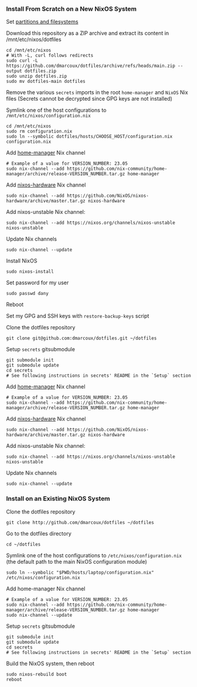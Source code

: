 ### Install From Scratch on a New NixOS System

Set [partitions and filesystems](https://nixos.org/nixos/manual/index.html#sec-installation-partitioning)

Download this repository as a ZIP archive and extract its content in /mnt/etc/nixos/dotfiles

```
cd /mnt/etc/nixos
# With -L, curl follows redirects
sudo curl -L https://github.com/dmarcoux/dotfiles/archive/refs/heads/main.zip --output dotfiles.zip
sudo unzip dotfiles.zip
sudo mv dotfiles-main dotfiles
```

Remove the various `secrets` imports in the root `home-manager` and `NixOS` Nix files
(Secrets cannot be decrypted since GPG keys are not installed)

Symlink one of the host configurations to `/mnt/etc/nixos/configuration.nix`

```
cd /mnt/etc/nixos
sudo rm configuration.nix
sudo ln --symbolic dotfiles/hosts/CHOOSE_HOST/configuration.nix configuration.nix
```

Add [home-manager](https://github.com/nix-community/home-manager) Nix channel

```
# Example of a value for VERSION_NUMBER: 23.05
sudo nix-channel --add https://github.com/nix-community/home-manager/archive/release-VERSION_NUMBER.tar.gz home-manager
```

Add [nixos-hardware](https://github.com/NixOS/nixos-hardware) Nix channel

```
sudo nix-channel --add https://github.com/NixOS/nixos-hardware/archive/master.tar.gz nixos-hardware
```

Add nixos-unstable Nix channel:

```
sudo nix-channel --add https://nixos.org/channels/nixos-unstable nixos-unstable
```

Update Nix channels

```
sudo nix-channel --update
```

Install NixOS

```
sudo nixos-install
```

Set password for my user

```
sudo passwd dany
```

Reboot

Set my GPG and SSH keys with `restore-backup-keys` script

Clone the dotfiles repository

```
git clone git@github.com:dmarcoux/dotfiles.git ~/dotfiles
```

Setup `secrets` gitsubmodule

```
git submodule init
git submodule update
cd secrets
# See following instructions in secrets' README in the `Setup` section
```

Add [home-manager](https://github.com/nix-community/home-manager) Nix channel

```
# Example of a value for VERSION_NUMBER: 23.05
sudo nix-channel --add https://github.com/nix-community/home-manager/archive/release-VERSION_NUMBER.tar.gz home-manager
```

Add [nixos-hardware](https://github.com/NixOS/nixos-hardware) Nix channel

```
sudo nix-channel --add https://github.com/NixOS/nixos-hardware/archive/master.tar.gz nixos-hardware
```

Add nixos-unstable Nix channel:

```
sudo nix-channel --add https://nixos.org/channels/nixos-unstable nixos-unstable
```


Update Nix channels

```
sudo nix-channel --update
```

### Install on an Existing NixOS System

Clone the dotfiles repository

```
git clone http://github.com/dmarcoux/dotfiles ~/dotfiles
```

Go to the dotfiles directory

```
cd ~/dotfiles
```

Symlink one of the host configurations to `/etc/nixos/configuration.nix` (the
default path to the main NixOS configuration module)

```
sudo ln --symbolic "$PWD/hosts/laptop/configuration.nix" /etc/nixos/configuration.nix
```

Add home-manager Nix channel

```
# Example of a value for VERSION_NUMBER: 23.05
sudo nix-channel --add https://github.com/nix-community/home-manager/archive/release-VERSION_NUMBER.tar.gz home-manager
sudo nix-channel --update
```

Setup `secrets` gitsubmodule

```
git submodule init
git submodule update
cd secrets
# See following instructions in secrets' README in the `Setup` section
```

Build the NixOS system, then reboot

```
sudo nixos-rebuild boot
reboot
```
